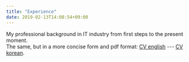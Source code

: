 ```yaml
---
title: "Experience"
date: 2019-02-13T14:08:54+09:00
---
```


My professional background in IT industry from first steps to the present moment.\
The same, but in a more concise form and pdf format: [CV english](../cv/Resume%20%5BAlex%20Han%5D.pdf) --- [CV korean](../cv/%EC%9D%B4%EB%9F%AD%EC%84%9C%20%5B%ED%95%9C%20%EC%95%8C%EB%A0%89%EC%82%B0%EB%8D%94%5D.pdf).